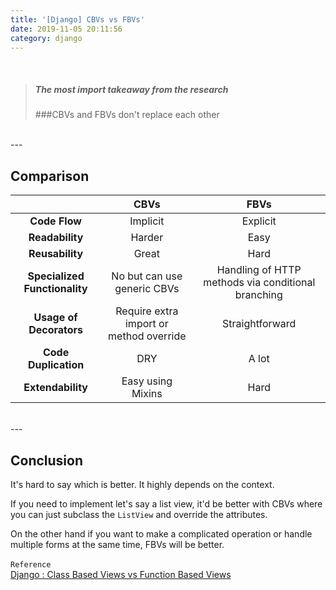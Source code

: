 ```yaml
---
title: '[Django] CBVs vs FBVs'
date: 2019-11-05 20:11:56
category: django
---
```


<br/>

> ##### The most import takeaway from the research
>
> ###CBVs and FBVs don't replace each other
> 
<br/>
---

## Comparison

|                               |                  CBVs                   |                        FBVs                        |
| :---------------------------: | :-------------------------------------: | :------------------------------------------------: |
|         **Code Flow**         |                Implicit                 |                      Explicit                      |
|        **Readability**        |                 Harder                  |                        Easy                        |
|        **Reusability**        |                  Great                  |                        Hard                        |
| **Specialized Functionality** |       No but can use generic CBVs       | Handling of HTTP methods via conditional branching |
|    **Usage of Decorators**    | Require extra import or method override |                  Straightforward                   |
|     **Code Duplication**      |                   DRY                   |                       A lot                        |
|       **Extendability**       |            Easy using Mixins            |                        Hard                        |
<br/>
---

## Conclusion

It's hard to say which is better. It highly depends on the context.

If you need to implement let's say a list view, it'd be better with CBVs where you can just subclass the `ListView` and override the attributes.

On the other hand if you want to make a complicated operation or handle multiple forms at the same time, FBVs will be better.
<br/>
<br/>
`Reference`<br/>
[Django : Class Based Views vs Function Based Views](https://medium.com/@ksarthak4ever/django-class-based-views-vs-function-based-view-e74b47b2e41b)
<br/>